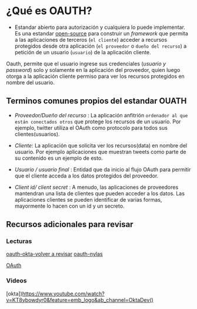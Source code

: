 # ¿Qué es OAUTH?

- Estandar abierto para autorización y cualquiera lo puede implementar.
Es una estandar [open-source](https://www.redhat.com/es/topics/open-source/what-is-open-source#:~:text=Originalmente%2C%20la%20expresi%C3%B3n%20open%20source,la%20forma%20que%20consideren%20conveniente.)
para construir un *framework* que permita a las aplicaciones de terceros (`el cliente`) acceder a recursos protegidos desde otra aplicación (`el proveedor` o  `dueño del recurso`) a petición de un usuario (`usuario`) de la aplicación cliente.

Oauth, permite que el usuario ingrese sus credenciales (*usuario y password*) solo y solamente en la aplicación del proveedor, quien luego otorga a la aplicación cliente permiso para ver los recursos protegidos en nombre del usuario.

## Terminos comunes propios del estandar OUATH

- *Proveedor/Dueño del recurso* : La aplicación anfitrión `ordenador al que están conectados otros` que protege los recursos de un usuario.
Por ejemplo, twitter utiliza el OAuth como protocolo para todos sus clientes(usuarios).

- *Cliente*: La aplicación que solicita ver los recursos(data) en nombre del usuario. Por ejemplo aplicaciones que muestran tweets como parte de su contenido es un ejemplo de esto.

- *Usuario / usuario final* : Entidad que da inicio al flujo OAuth para permitir que el cliente acceda a los datos protegidos del proveedor.

- *Client id/ client secret* : A menudo, las aplicaciones de proveedores mantendran una lista de clientes que pueden acceder a los datos. Las aplicaciones clientes se pueden identificar de varias formas, mayormente lo hacen con un id y un secreto.


## Recursos adicionales para revisar
### Lecturas
[oauth-okta-volver a revisar](https://developer.okta.com/blog/2017/06/21/what-the-heck-is-oauth)
[oauth-nylas](https://www.nylas.com/blog/integrate-google-oauth?gclid=CjwKCAjww5r8BRB6EiwArcckC32jniDUYB44DTuWUZlRboeXxtwmVFNfKCuozVgvX4KpQ8DDIDLH9hoCmPsQAvD_BwE)

[OAuth](https://oauth.net/)

### Videos

[okta])https://www.youtube.com/watch?v=KT8ybowdyr0&feature=emb_logo&ab_channel=OktaDev()